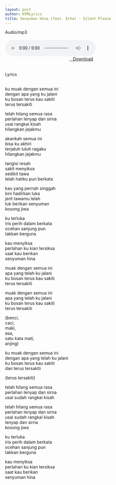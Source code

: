 ```yaml
---
layout: post
author: HTMLyrics
title: Senyuman Hina (feat. Echa) - Silent Please
---
```


<div class="htl">Audio/mp3</div><br />

<audio class='js-player' style="--plyr-color-main: #212121;" controls>
<source src="https://drive.google.com/uc?authuser=0&id=1tP3bpU2Wg-20OoIfizEw3MI4AkMk19LQ&export=download" type="audio/mp3">
</audio><br />

<center>
<a href="https://drive.google.com/uc?authuser=0&id=1tP3bpU2Wg-20OoIfizEw3MI4AkMk19LQ&export=download" class="hbt"><i class="fa fa-chevron-down" aria-hidden="true"></i>&nbsp; &nbsp;Download</a>
</center><br />
<br />

<div class="htl">Lyrics</div><br />

ku muak dengan semua ini<br />
dengan apa yang ku jalani<br />
ku bosan terus kau sakiti<br />
terus tersakiti<br />

telah hilang semua rasa<br />
perlahan lenyap dan sirna<br />
usai rangkai kisah<br />
hilangkan jejakmu<br />

akankah semua ini<br />
bisa ku akhiri<br />
terjatuh luluh ragaku<br />
hilangkan jejakmu<br />

tangisi resah<br />
sakit menyiksa<br />
sedikit tawa<br />
lelah hatiku pun berkata<br />

kau yang pernah singgah<br />
kini hadirkan luka<br />
jerit tawamu lelah<br />
tuk berikan senyuman<br />
kosong jiwa<br />

ku terluka<br />
iris perih dalam berkata<br />
ocehan sanjung pun<br />
takkan berguna<br />

kau menyiksa<br />
perlahan ku kian tersiksa<br />
saat kau berikan<br />
senyuman hina<br />

muak dengan semua ini<br />
apa yang telah ku jalani<br />
ku bosan terus kau sakiti<br />
terus tersakiti<br />

muak dengan semua ini<br />
apa yang telah ku jalani<br />
ku bosan terus kau sakiti<br />
terus tersakiti<br />

(benci,<br />
caci,<br />
maki,<br />
asa,<br />
satu kata mati,<br />
anjing)<br />

ku muak dengan semua ini<br />
dengan apa yang telah ku jalani<br />
ku bosan terus kau sakiti<br />
dan terus tersakiti<br />

(terus tersakiti)<br />

telah hilang semua rasa<br />
perlahan lenyap dan sirna<br />
usai sudah rangkai kisah<br />

telah hilang semua rasa<br />
perlahan lenyap dan sirna<br />
usai sudah rangkai kisah<br />
lenyap dan sirna<br />
kosong jiwa<br />

ku terluka<br />
iris perih dalam berkata<br />
ocehan sanjung pun<br />
takkan berguna<br />

kau menyiksa<br />
perlahan ku kian tersiksa<br />
saat kau berikan<br />
senyuman hina
